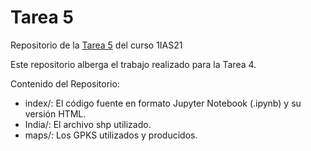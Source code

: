 # Tarea 5
Repositorio de la [Tarea 5]([https://alonso-mendoza.github.io/introgeodf/](https://fabiogm-02.github.io/Tarea-5/)) del curso 1IAS21

Este repositorio alberga el trabajo realizado para la Tarea 4.

Contenido del Repositorio:
* index/: El código fuente en formato Jupyter Notebook (.ipynb) y su versión HTML.
* India/: El archivo shp utilizado.
* maps/: Los GPKS utilizados y producidos.
